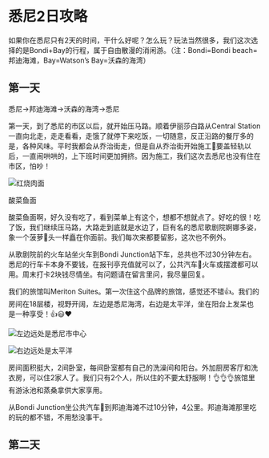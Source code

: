 # 悉尼2日攻略


如果你在悉尼只有2天的时间，干什么好呢？怎么玩？玩法当然很多，我们这次选择的是Bondi+Bay的行程，属于自由散漫的消闲游。（注：Bondi=Bondi beach=邦迪海滩，Bay=Watson’s Bay=沃森的海湾）

## 第一天

悉尼->邦迪海滩->沃森的海湾->悉尼

第一天，到了悉尼的市区以后，就开始压马路。顺着伊丽莎白路从Central Station一直向北走，走走看看，走饿了就停下来吃饭，一切随意，反正沿路的餐厅多的是，各种风味。平时我都会从乔治街走，但是自从乔治街开始施工🚧要盖轻轨以后，一直闹哄哄的，上下班时间更加拥挤。因为施工，我们这次去悉尼也没有住在市区，怕吵！

![红烧肉面](https://lh3.googleusercontent.com/pw/ACtC-3fxV0ptwf3e2OpT73PK7HJGbAjiYJdxIj-_qm1ZCOFM3pc19rUC1EIC8I_DvjBwtv_AeoxC-AzAwT2pPt58JneRnm38qmXocSu3i8WdnTDJsgWXMF1xXPQEUQSXg8PC9c_QdJu-_DLQvt0a3WrS085R=w1356-h1018-no?authuser=0 "红烧肉面")

酸菜鱼面

酸菜鱼面啊，好久没有吃了，看到菜单上有这个，想都不想就点了。好吃的很！吃了饭，我们继续压马路，大路走到底就是水边了，巨有名的悉尼歌剧院婀娜多姿，象一个菠萝🍍头一样矗在你面前。我们每次来都要留影，这次也不例外。

从歌剧院前的火车站坐火车到Bondi Junction站下车，总共也不过30分钟左右。悉尼的行车卡本身不要钱，在报刊亭充值就可以了，公共汽车🚌火车或摆渡都可以用。周末打卡2块钱尽情坐。有问题请在留言里问，我尽量回复。

我们的旅馆叫Meriton Suites。第一次住这个品牌的旅馆，感觉还不错👍。我们的房间在18层楼，视野开阔，左边是悉尼海湾，右边是太平洋，坐在阳台上发呆也是一种享受！👍😃❤️

![左边远处是悉尼市中心](https://lh3.googleusercontent.com/jWpr0PpGdYAqL0ZUmSvMoWs7Wn61XXXkpjkoCw3MBxAuCIkfp5Kw2ZULkXKq3M-Ah1QkQ8jWT73uurqArm8zjkd5TBWzJYpj-QAm1Sk4wVQQhjHKbO7S34n15ghadlk2xEqxC7YvZLtzI3zVfQdhNPJgF4vbHwXQfEjzH8lOhOzJABxLDpa9zN5ejsClW-TVh6f98H1UUTZ7tsOUNbJthrZcOl5iwHEdSHuc9ygpLgfR8pDMxu9DQrk6sNdcQ-qu1IZ0h5vxVLczHbrQUEcqTrN678DK9oL8uk9GnLPK18L6yWdJ2a_K3T-DPpKxVM2cD7s3WW1HEmoTlzTQlxJl6I7__KtX2TQo7cf4NiLQlA-nWEjih1Q2camzeNUzOZN5BJZxN9538WCKgB1QBpR3ncPCtaZlIfsaGrDJr5FJyIqROEFghqPQKzXT1Lt_ZSIW38tfPKw9phtl-djDeSGxN-kKENecHCnPD8Sq5pfH1r0UFbtUUJtRjZjiK8gKQGScGA_S978RLajxdMEf-VTOg4dBQIKToraknnbR7EUGNT7eDUvehDoIhhev6kERjFXRuwiMJ3ChPrfDhhEpNqijc-9XNq5XzWz0_ZBmjMk=w895-h671-no "左边远处是悉尼市中心")

![右边远处是太平洋](https://lh3.googleusercontent.com/RJD5dYEQV6T2uluf2cjzEBclZNDU6hGta8pcMbxa2NDgVnpzWcMaff-mU0-SMuDszbouSFFvS-kEONIGbMCg34DxY5jppdLpQO1uLSsmh1hVzmNrXOpll_3DGSB_dDGVrCwPx74GAM-VyNxP1DAPSaPTi4QoJoBOU1uBE2ET0n4igiZDbQH8r38Z7G8qCROOynUfTnRW_RM_BgEoUAshVP04qCUVxZCPvvobpih4CG-l8TjpyFFEjq-IhTAf55cpjmJwVVPbSRAz2k51Zq6mSVNdbpl9wTs-Fb1Xb60qHs45D64777XapXKWPY7_kSoknnIw_-BmKjbHOWMl1x7OgiztAbMyqpAqfog3iHyRO-jEeD0sv41SMdPsd4vA710VEWEo2MxIrcL14DqzlDUWJkKB3rQdw2tlj5bBHwNAcJzG63btAx09b5v0B6h2PQIpgYz_bJDkq3Ibg9NRUDpMfo7Yo_Gz0kgo6_DDpeXw6pnOSVlSkFFTxBtRqbfKy4NHvFVH30ZrUnKKy_Yrq6k6M5_gt9SWc-H49d4xTlQUXRz_l5f6cZA3-2qPnxUnXgSJxyk1oaiVigUeAnI9yNcteG2tUT7JDaxB_QHqHrc=w895-h671-no "右边远处是太平洋")


房间面积挺大，2间卧室，每间卧室都有自己的洗澡间和阳台。外加厨房客厅和洗衣房，可以住2家人了。我们只有2个人，所以住的不要太舒服啊！👌👌👌旅馆里有游泳池和蒸桑拿供大家享用。

从Bondi Junction坐公共汽车🚌到邦迪海滩不过10分钟，4公里。邦迪海滩那里吃的玩的都不错，不用愁没事干。

## 第二天
